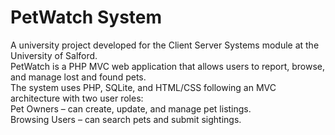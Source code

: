 # PetWatch System

A university project developed for the Client Server Systems module at the University of Salford.  
PetWatch is a PHP MVC web application that allows users to report, browse, and manage lost and found pets.  
The system uses PHP, SQLite, and HTML/CSS following an MVC architecture with two user roles:  
Pet Owners – can create, update, and manage pet listings.  
Browsing Users – can search pets and submit sightings.